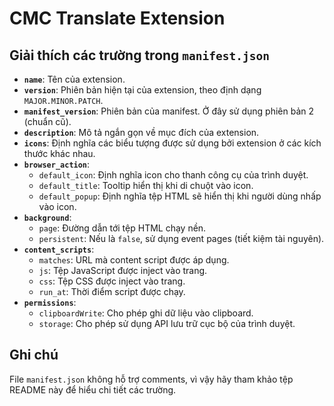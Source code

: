 # CMC Translate Extension

## Giải thích các trường trong `manifest.json`

- **`name`**: Tên của extension.
- **`version`**: Phiên bản hiện tại của extension, theo định dạng `MAJOR.MINOR.PATCH`.
- **`manifest_version`**: Phiên bản của manifest. Ở đây sử dụng phiên bản 2 (chuẩn cũ).
- **`description`**: Mô tả ngắn gọn về mục đích của extension.
- **`icons`**: Định nghĩa các biểu tượng được sử dụng bởi extension ở các kích thước khác nhau.
- **`browser_action`**:
  - `default_icon`: Định nghĩa icon cho thanh công cụ của trình duyệt.
  - `default_title`: Tooltip hiển thị khi di chuột vào icon.
  - `default_popup`: Định nghĩa tệp HTML sẽ hiển thị khi người dùng nhấp vào icon.
- **`background`**:
  - `page`: Đường dẫn tới tệp HTML chạy nền.
  - `persistent`: Nếu là `false`, sử dụng event pages (tiết kiệm tài nguyên).
- **`content_scripts`**: 
  - `matches`: URL mà content script được áp dụng.
  - `js`: Tệp JavaScript được inject vào trang.
  - `css`: Tệp CSS được inject vào trang.
  - `run_at`: Thời điểm script được chạy.
- **`permissions`**:
  - `clipboardWrite`: Cho phép ghi dữ liệu vào clipboard.
  - `storage`: Cho phép sử dụng API lưu trữ cục bộ của trình duyệt.

## Ghi chú
File `manifest.json` không hỗ trợ comments, vì vậy hãy tham khảo tệp README này để hiểu chi tiết các trường.
